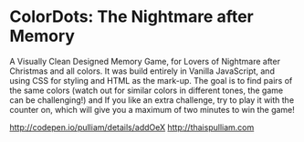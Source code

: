 # ColorDots: The Nightmare after Memory

A Visually Clean Designed Memory Game, for Lovers of Nightmare after Christmas and all colors. 
It was build entirely in Vanilla JavaScript, and using CSS for styling and HTML as the mark-up. 
The goal is to find pairs of the same colors (watch out for similar colors in different tones, the game can be challenging!) and If you like an extra challenge, try to play it with the counter on, which will give you a maximum of two minutes to win the game! 

http://codepen.io/pulliam/details/addOeX
http://thaispulliam.com

